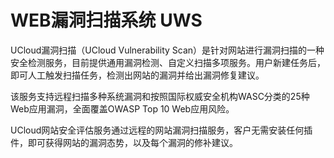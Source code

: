 

# WEB漏洞扫描系统 UWS
UCloud漏洞扫描（UCloud Vulnerability Scan）是针对网站进行漏洞扫描的一种安全检测服务，目前提供通用漏洞检测、自定义扫描多项服务。用户新建任务后，即可人工触发扫描任务，检测出网站的漏洞并给出漏洞修复建议。

该服务支持远程扫描多种系统漏洞和按照国际权威安全机构WASC分类的25种Web应用漏洞，全面覆盖OWASP Top 10 Web应用风险。

UCloud网站安全评估服务通过远程的网站漏洞扫描服务，客户无需安装任何插件，即可获得网站的漏洞态势，以及每个漏洞的修补建议。


